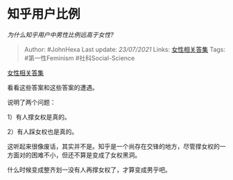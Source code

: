 # 知乎用户比例
*为什么知乎用户中男性比例远高于女性?*

> Author: #JohnHexa
Last update: *23/07/2021* 
Links: [女性相关答集](https://zhihu.com/collection/369876193) 
Tags: #第一性Feminism #社科Social-Science 

 
[女性相关答集](https://zhihu.com/collection/369876193)  


看看这些答案和这些答案的遭遇。

说明了两个问题：

1）有人撑女权是真的。

2）有人踩女权也是真的。

这听起来很像废话，其实并不是。知乎是一个尚存在交锋的地方，尽管撑女权的一方面对的困难不小，但还不算是变成了女权黑洞。

什么时候变成整齐划一没有人再撑女权了，才算变成男乎吧。



